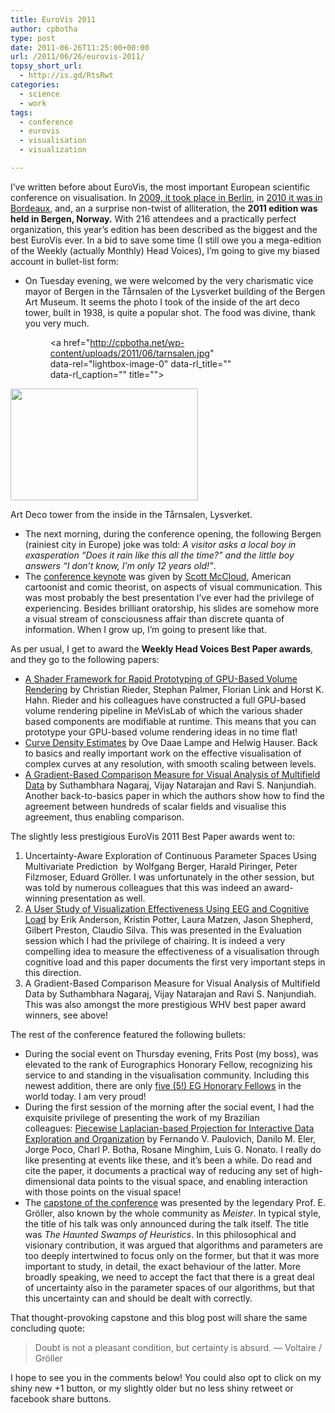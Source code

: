 ```yaml
---
title: EuroVis 2011
author: cpbotha
type: post
date: 2011-06-26T11:25:00+00:00
url: /2011/06/26/eurovis-2011/
topsy_short_url:
  - http://is.gd/RtsRwt
categories:
  - science
  - work
tags:
  - conference
  - eurovis
  - visualisation
  - visualization

---
```

I&#8217;ve written before about EuroVis, the most important European scientific conference on visualisation. In [2009, it took place in Berlin][1], in [2010 it was in Bordeaux][2], and, an a surprise non-twist of alliteration, the **2011 edition was held in Bergen, Norway.** With 216 attendees and a practically perfect organization, this year&#8217;s edition has been described as the biggest and the best EuroVis ever. In a bid to save some time (I still owe you a mega-edition of the Weekly (actually Monthly) Head Voices), I&#8217;m going to give my biased account in bullet-list form:

  * On Tuesday evening, we were welcomed by the very charismatic vice mayor of Bergen in the Tårnsalen of the Lysverket building of the Bergen Art Museum. It seems the photo I took of the inside of the art deco tower, built in 1938, is quite a popular shot. The food was divine, thank you very much.<figure id="attachment_1406" aria-describedby="caption-attachment-1406" style="width: 300px" class="wp-caption aligncenter"><a href="http://cpbotha.net/wp-content/uploads/2011/06/tarnsalen.jpg" data-rel="lightbox-image-0" data-rl\_title="" data-rl\_caption="" title="">

<img data-attachment-id="1406" data-permalink="https://cpbotha.net/2011/06/26/eurovis-2011/tarnsalen/" data-orig-file="https://cpbotha.net/wp-content/uploads/2011/06/tarnsalen.jpg" data-orig-size="1280,766" data-comments-opened="1" data-image-meta="{&quot;aperture&quot;:&quot;0&quot;,&quot;credit&quot;:&quot;&quot;,&quot;camera&quot;:&quot;HTC Vision&quot;,&quot;caption&quot;:&quot;&quot;,&quot;created_timestamp&quot;:&quot;1306867276&quot;,&quot;copyright&quot;:&quot;&quot;,&quot;focal_length&quot;:&quot;3.53&quot;,&quot;iso&quot;:&quot;74&quot;,&quot;shutter_speed&quot;:&quot;0&quot;,&quot;title&quot;:&quot;&quot;}" data-image-title="tarnsalen" data-image-description="" data-medium-file="https://cpbotha.net/wp-content/uploads/2011/06/tarnsalen-300x179.jpg" data-large-file="https://cpbotha.net/wp-content/uploads/2011/06/tarnsalen-1024x612.jpg" class="size-medium wp-image-1406" title="tarnsalen" src="http://cpbotha.net/wp-content/uploads/2011/06/tarnsalen-300x179.jpg" alt="" width="300" height="179" srcset="https://cpbotha.net/wp-content/uploads/2011/06/tarnsalen-300x179.jpg 300w, https://cpbotha.net/wp-content/uploads/2011/06/tarnsalen-1024x612.jpg 1024w, https://cpbotha.net/wp-content/uploads/2011/06/tarnsalen.jpg 1280w" sizes="(max-width: 300px) 85vw, 300px" /></a><figcaption id="caption-attachment-1406" class="wp-caption-text">Art Deco tower from the inside in the Tårnsalen, Lysverket.</figcaption></figure> 

  * The next morning, during the conference opening, the following Bergen (rainiest city in Europe) joke was told: _A visitor asks a local boy in exasperation &#8220;Does it rain like this all the time?&#8221; and the little boy answers &#8220;I don&#8217;t know, I&#8217;m only 12 years old!&#8221;_.
  * The [conference keynote][3] was given by [Scott McCloud][4], American cartoonist and comic theorist, on aspects of visual communication. This was most probably the best presentation I&#8217;ve ever had the privilege of experiencing. Besides brilliant oratorship, his slides are somehow more a visual stream of consciousness affair than discrete quanta of information. When I grow up, I&#8217;m going to present like that.

As per usual, I get to award the **Weekly Head Voices Best Paper awards**, and they go to the following papers:

  * [A Shader Framework for Rapid Prototyping of GPU-Based Volume Rendering][5] by Christian Rieder, Stephan Palmer, Florian Link and Horst K. Hahn. Rieder and his colleagues have constructed a full GPU-based volume rendering pipeline in MeVisLab of which the various shader based components are modifiable at runtime. This means that you can prototype your GPU-based volume rendering ideas in no time flat!
  * [Curve Density Estimates][6] by Ove Daae Lampe and Helwig Hauser. Back to basics and really important work on the effective visualisation of complex curves at any resolution, with smooth scaling between levels.
  * [A Gradient-Based Comparison Measure for Visual Analysis of Multifield Data][7] by Suthambhara Nagaraj, Vijay Natarajan and Ravi S. Nanjundiah. Another back-to-basics paper in which the authors show how to find the agreement between hundreds of scalar fields and visualise this agreement, thus enabling comparison.

The slightly less prestigious EuroVis 2011 Best Paper awards went to:

  1. Uncertainty-Aware Exploration of Continuous Parameter Spaces Using Multivariate Prediction  by Wolfgang Berger, Harald Piringer, Peter Filzmoser, Eduard Gröller. I was unfortunately in the other session, but was told by numerous colleagues that this was indeed an award-winning presentation as well.
  2. [A User Study of Visualization Effectiveness Using EEG and Cognitive Load][8] by Erik Anderson, Kristin Potter, Laura Matzen, Jason Shepherd, Gilbert Preston, Claudio Silva. This was presented in the Evaluation session which I had the privilege of chairing. It is indeed a very compelling idea to measure the effectiveness of a visualisation through cognitive load and this paper documents the first very important steps in this direction.
  3. A Gradient-Based Comparison Measure for Visual Analysis of Multifield Data by Suthambhara Nagaraj, Vijay Natarajan and Ravi S. Nanjundiah. This was also amongst the more prestigious WHV best paper award winners, see above!

The rest of the conference featured the following bullets:

  * During the social event on Thursday evening, Frits Post (my boss), was elevated to the rank of Eurographics Honorary Fellow, recognizing his service to and standing in the visualisation community. Including this newest addition, there are only [five (5!) EG Honorary Fellows][9] in the world today. I am very proud!
  * During the first session of the morning after the social event, I had the exquisite privilege of presenting the work of my Brazilian colleagues: [Piecewise Laplacian-based Projection for Interactive Data Exploration and Organization][10] by Fernando V. Paulovich, Danilo M. Eler, Jorge Poco, Charl P. Botha, Rosane Minghim, Luis G. Nonato. I really do like presenting at events like these, and it&#8217;s been a while. Do read and cite the paper, it documents a practical way of reducing any set of high-dimensional data points to the visual space, and enabling interaction with those points on the visual space!
  * The [capstone of the conference][11] was presented by the legendary Prof. E. Gröller, also known by the whole community as _Meister_. In typical style, the title of his talk was only announced during the talk itself. The title was _The Haunted Swamps of Heuristics_. In this philosophical and visionary contribution, it was argued that algorithms and parameters are too deeply intertwined to focus only on the former, but that it was more important to study, in detail, the exact behaviour of the latter. More broadly speaking, we need to accept the fact that there is a great deal of uncertainty also in the parameter spaces of our algorithms, but that this uncertainty can and should be dealt with correctly.

That thought-provoking capstone and this blog post will share the same concluding quote:

> Doubt is not a pleasant condition, but certainty is absurd. &#8212; Voltaire / Gröller

I hope to see you in the comments below! You could also opt to click on my shiny new +1 button, or my slightly older but no less shiny retweet or facebook share buttons.

 [1]: /2009/06/14/eurovis-2009/ "blog post on eurovis 2009"
 [2]: /2010/06/19/eurovis-2010-weekly-head-voices-24/ "blog coverage of eurovis 2010"
 [3]: http://www.uib.no/eurovis2011/speakers.php#mcCloud "conference keynote page"
 [4]: http://en.wikipedia.org/wiki/Scott_McCloud "Wikipedia page on Scott McCloud"
 [5]: http://www.mevis-research.de/~crieder/pdf/EuroVis2011_paper175.pdf "fulltext of Rieder 2011 eurovis paper"
 [6]: http://www.ii.uib.no/vis/publications/publication/2011/lampe11curveDensity "curve density estimates website"
 [7]: http://vgl.serc.iisc.ernet.in/pdf/pub/MultifieldComparisonMeasureEUROVIS2011.pdf "fulltext gradient-based comparison metric paper"
 [8]: http://www.sci.utah.edu/publications/anderson11/Anderson_eurovis2011.pdf "fulltext of Anderson's paper"
 [9]: http://www.eg.org/index.php?option=com_content&view=article&id=90&Itemid=52 "list of EG honorary fellows"
 [10]: http://www.lcad.icmc.usp.br/~nonato/pubs/plp.pdf "fulltext PLP paper"
 [11]: http://www.uib.no/eurovis2011/speakers.php#groller "capstone page"